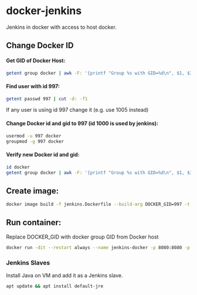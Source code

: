# docker-jenkins
Jenkins in docker with access to host docker.

## Change Docker ID
#### Get GID of Docker Host:
```sh
getent group docker | awk -F: '{printf "Group %s with GID=%d\n", $1, $3}'
```

#### Find user with id 997:
```sh
getent passwd 997 | cut -d: -f1
```
If any user is using id 997 change it (e.g. use 1005 instead)

#### Change Docker id and gid to 997 (id 1000 is used by jenkins):
```sh
usermod -u 997 docker
groupmod -g 997 docker
```

#### Verify new Docker id and gid:
```sh
id docker
getent group docker | awk -F: '{printf "Group %s with GID=%d\n", $1, $3}'
```

## Create image:
```sh
docker image build -f jenkins.Dockerfile --build-arg DOCKER_GID=997 -t paulcosma/jenkins-docker .
```
## Run container:
Replace DOCKER_GID with docker group GID from Docker host
```sh
docker run -dit --restart always --name jenkins-docker -p 8080:8080 -p 49187:49187 --env JENKINS_SLAVE_AGENT_PORT=49187 -v jenkins_home:/var/jenkins_home -v /var/run/docker.sock:/var/run/docker.sock -v $(which docker):/usr/bin/docker --env JAVA_OPTS=-Dhudson.model.DirectoryBrowserSupport.CSP="" paulcosma/jenkins-docker
```

### Jenkins Slaves
Install Java on VM and add it as a Jenkins slave.
```sh
apt update && apt install default-jre
```
